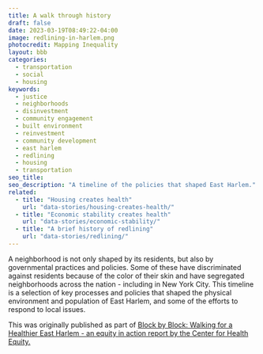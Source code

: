 ```yaml
---
title: A walk through history
draft: false
date: 2023-03-19T08:49:22-04:00
image: redlining-in-harlem.png
photocredit: Mapping Inequality
layout: bbb
categories:
  - transportation
  - social
  - housing
keywords:
  - justice
  - neighborhoods
  - disinvestment
  - community engagement
  - built environment
  - reinvestment
  - community development
  - east harlem
  - redlining
  - housing
  - transportation
seo_title:
seo_description: "A timeline of the policies that shaped East Harlem."
related:
  - title: "Housing creates health"
    url: "data-stories/housing-creates-health/"
  - title: "Economic stability creates health"
    url: "data-stories/economic-stability/"
  - title: "A brief history of redlining"
    url: "data-stories/redlining/"
---
```


A neighborhood is not only shaped by its residents, but also by governmental practices and policies. Some of these have discriminated against residents because of the color of their skin and have segregated neighborhoods across the nation - including in New York City. This timeline is a selection of key processes and policies that shaped the physical environment and population of East Harlem, and some of the efforts to respond to local issues.

This was originally published as part of [Block by Block: Walking for a Healthier East Harlem - an equity in action report by the Center for Health Equity.](https://www1.nyc.gov/assets/doh/downloads/pdf/dpho/block-by-block-east-harlem.pdf)
